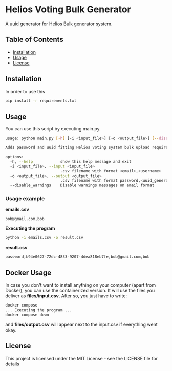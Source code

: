 # Helios Voting Bulk Generator

A uuid generator for Helios Bulk generator system.

## Table of Contents

- [Installation](#installation)
- [Usage](#usage)
- [License](#license)

## Installation

In order to use this
```bash
pip install -r requirements.txt
```
## Usage
You can use this script by executing main.py.

```bash
usage: python main.py [-h] [-i <input_file>] [-o <output_file>] [--disable_warnings]

Adds password and uuid fitting Helios voting system bulk upload requirements.

options:
  -h, --help            show this help message and exit
  -i <input_file>, --input <input_file>
                        .csv filename with format <email>,<username>
  -o <output_file>, --output <output_file>
                        .csv filename with format password,<uuid_generated>,<email>,<username>
  --disable_warnings    Disable warnings messages on email format
```

### Usage example
**emails.csv**
```
bob@gmail.com,bob
```
**Executing the program**
```bash
python -i emails.csv -o result.csv
```
**result.csv**
```
password,b94e0627-72dc-4833-9207-4dea818eb7fe,bob@gmail.com,bob
```
## Docker Usage
In case you don't want to install anything on your computer (apart from Docker), you can use the containerized version. 
It will use the files you deliver as **files/input.csv**. After so, you just have to write:
```bash
docker compose 
... Executing the program ...
docker compose down
```
and **files/output.csv** will appear next to the input.csv if everything went okay.
## License
This project is licensed under the MIT License - see the LICENSE file for details
